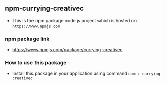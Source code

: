 ## npm-currying-creativec

- This is the npm package node js project which is hosted on `https://www.npmjs.com`

### npm package link

- https://www.npmjs.com/package/currying-creativec

### How to use this package

- Install this package in your application using command `npm i currying-creativec`
